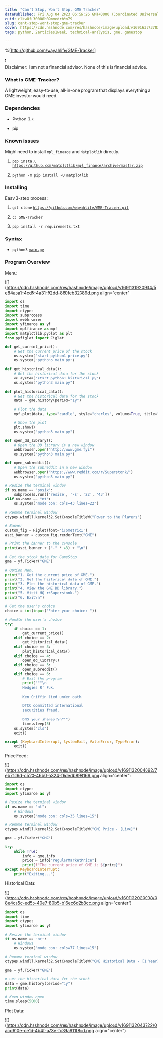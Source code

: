 ```yaml
---
title: "Can't Stop, Won't Stop, GME Tracker"
datePublished: Fri Aug 04 2023 06:56:26 GMT+0000 (Coordinated Universal Time)
cuid: clkw8fu30000h09mmedrb9n79
slug: cant-stop-wont-stop-gme-tracker
cover: https://cdn.hashnode.com/res/hashnode/image/upload/v1691631737836/acf1b9ca-0f49-45e9-a935-2a3a47226281.png
tags: python, 2articles1week, technical-analysis, gme, gamestop

---
```


%[http://github.com/wayahlife/GME-Tracker] 

<div data-node-type="callout">
<div data-node-type="callout-emoji">❗</div>
<div data-node-type="callout-text">Disclaimer: I am not a financial advisor. None of this is financial advice.</div>
</div>

### What is GME-Tracker?

A lightweight, easy-to-use, all-in-one program that displays everything a GME investor would need.

### Dependencies

* Python 3.x
    
* pip
    

### Known Issues

Might need to install `mpl_finance` and `Matplotlib` directly.

1. `pip install` [`https://github.com/matplotlib/mpl_finance/archive/master.zip`](https://github.com/matplotlib/mpl_finance/archive/master.zip)
    
2. `python -m pip install -U matplotlib`
    

### Installing

Easy 3-step process:

1. `git clone` [`https://github.com/wayahlife/GME-Tracker.git`](https://github.com/wayahlife/GME-Tracker.git)
    
2. `cd GME-Tracker`
    
3. `pip install -r requirements.txt`
    

### Syntax

* `python3` [`main.py`](http://main.py)
    

### Program Overview

Menu:

![](https://cdn.hashnode.com/res/hashnode/image/upload/v1691131920934/5e84aba1-4cd5-4a31-92dd-860feb32389d.png align="center")

```python
import os
import time
import ctypes
import subprocess
import webbrowser
import yfinance as yf
import mplfinance as mpf
import matplotlib.pyplot as plt
from pyfiglet import Figlet

def get_current_price():
    # Get the current price of the stock
    os.system("start python3 price.py")
    os.system("python3 main.py")

def get_historical_data():
    # Get the historical data for the stock
    os.system("start python3 historical.py")
    os.system("python3 main.py")

def plot_historical_data():
    # Get the historical data for the stock
    data = gme.history(period="1y")

    # Plot the data
    mpf.plot(data, type="candle", style="charles", volume=True, title="GameStop (GME)")

    # Show the plot
    plt.show()
    os.system("python3 main.py")

def open_dd_library():
    # Open the DD library in a new window
    webbrowser.open("http://www.gme.fyi")
    os.system("python3 main.py")

def open_subreddit():
    # Open the subreddit in a new window
    webbrowser.open("https://www.reddit.com/r/Superstonk/")
    os.system("python3 main.py")

# Resize the terminal window
if os.name == "posix":
    subprocess.run(['resize', '-s', '22', '43'])
elif os.name == "nt":
    os.system("mode con: cols=43 lines=22")

# Rename terminal window
ctypes.windll.kernel32.SetConsoleTitleW("Power to the Players")

# Banner
custom_fig = Figlet(font='isometric1')
asci_banner = custom_fig.renderText("GME")

# Print the banner to the console
print(asci_banner + ("-" * 43) + "\n")

# Get the stock data for GameStop
gme = yf.Ticker("GME")

# Option Menu
print("1. Get the current price of GME.")
print("2. Get the historical data of GME.")
print("3. Plot the historical data of GME.")
print("4. View the GME DD library.")
print("5. Visit HQ r/Superstonk.")
print("6. Exit\n")

# Get the user's choice
choice = int(input("Enter your choice: "))

# Handle the user's choice
try:
    if choice == 1:
        get_current_price()
    elif choice == 2:
        get_historical_data()
    elif choice == 3:
        plot_historical_data()
    elif choice == 4:
        open_dd_library()
    elif choice == 5:
        open_subreddit()
    elif choice == 6:
        # Exit the program
        print("""\n
        Hedgies R' Fuk.
        
        Ken Griffin lied under oath.
        
        DTCC committed international 
        securities fraud.
        
        DRS your shares!\n""")
        time.sleep(5)
    os.system("cls")
    exit()

except (KeyboardInterrupt, SystemExit, ValueError, TypeError):
    exit()
```

Price Feed:

![](https://cdn.hashnode.com/res/hashnode/image/upload/v1691132004092/7eb71d6d-c523-46b0-a324-f6dedb898169.png align="center")

```python
import os
import ctypes
import yfinance as yf

# Resize the terminal window
if os.name == "nt":
    # Windows
    os.system("mode con: cols=35 lines=15")

# Rename terminal window
ctypes.windll.kernel32.SetConsoleTitleW("GME Price - [Live]")

gme = yf.Ticker("GME")

try:
    while True:
        info = gme.info
        price = info["regularMarketPrice"]
        print(f"The current price of GME is ${price}")
except KeyboardInterrupt:
    print("Exiting...")
```

Historical Data:

![](https://cdn.hashnode.com/res/hashnode/image/upload/v1691132020998/08e4ca5c-ed5b-40e7-80b5-b16ec6d2b8cc.png align="center")

```python
import os
import time
import ctypes
import yfinance as yf

# Resize the terminal window
if os.name == "nt":
    # Windows
    os.system("mode con: cols=77 lines=15")

# Rename terminal window
ctypes.windll.kernel32.SetConsoleTitleW("GME Historical Data - [1 Year]")

gme = yf.Ticker("GME")

# Get the historical data for the stock
data = gme.history(period="1y")
print(data)

# Keep window open
time.sleep(5000)
```

Plot Data:

![](https://cdn.hashnode.com/res/hashnode/image/upload/v1691132043722/0acd610e-ce1d-4b4f-a73e-fc39a911f8cd.png align="center")